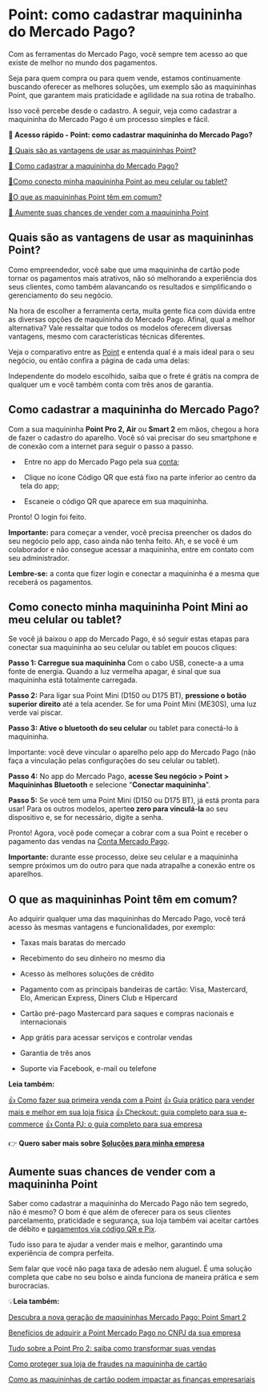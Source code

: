 # Point: como cadastrar maquininha do Mercado Pago?

Com as ferramentas do Mercado Pago, você sempre tem acesso ao que existe de melhor no mundo dos pagamentos.

Seja para quem compra ou para quem vende, estamos continuamente buscando oferecer as melhores soluções, um exemplo são as maquininhas Point, que garantem mais praticidade e agilidade na sua rotina de trabalho.

Isso você percebe desde o cadastro. A seguir, veja como cadastrar a maquininha do Mercado Pago é um processo simples e fácil.

**💙 Acesso rápido - Point: como cadastrar maquininha do Mercado Pago?**

[🤔 Quais são as vantagens de usar as maquininhas Point?](#A)

[🤔 Como cadastrar a maquininha do Mercado Pago?](#B)

[](#C)[🤔](#B)[Como conecto minha maquininha Point ao meu celular ou tablet?](#C)

[](#D)[🤔](#B)[O que as maquininhas Point têm em comum?](#D)

[💙 Aumente suas chances de vender com a maquininha Point](#E)

[](#)
## **Quais são as vantagens de usar as maquininhas Point?**

Como empreendedor, você sabe que uma maquininha de cartão pode tornar os pagamentos mais atrativos, não só melhorando a experiência dos seus clientes, como também alavancando os resultados e simplificando o gerenciamento do seu negócio.

Na hora de escolher a ferramenta certa, muita gente fica com dúvida entre as diversas opções de maquininha do Mercado Pago. Afinal, qual a melhor alternativa? Vale ressaltar que todos os modelos oferecem diversas vantagens, mesmo com características técnicas diferentes.

Veja o comparativo entre as [Point](https://www.mercadopago.com.br/point) e entenda qual é a mais ideal para o seu negócio, ou então confira a página de cada uma delas:

[](https://www.mercadopago.com.br/point/invite?device=45&code=POINT_ORG&pog=true)[](https://www.mercadopago.com.br/point/invite?device=62&code=POINT_ORG&pog=true)
[](https://www.mercadopago.com.br/point-pro-2)[](https://www.mercadopago.com.br/point-smart)

Independente do modelo escolhido, saiba que o frete é grátis na compra de qualquer um e você também conta com três anos de garantia.

[](#)
## **Como cadastrar a maquininha do Mercado Pago?**

Com a sua maquininha **Point Pro 2, Air** ou **Smart 2** em mãos, chegou a hora de fazer o cadastro do aparelho. Você só vai precisar do seu smartphone e de conexão com a internet para seguir o passo a passo.

-   Entre no app do Mercado Pago pela sua [conta](https://conteudo.mercadopago.com.br/hubfs/MercadoPago_20231212_InfograficoAbrirConta_v03.pdf?utm_campaign=%5BEmpreendedores%5D%20Conta*&utm_source=to&utm_medium=mktplace&utm_term=abertura-conta&utm_content=conta-pessoa-fisica);

-   Clique no ícone Código QR que está fixo na parte inferior ao centro da tela do app;

-   Escaneie o código QR que aparece em sua maquininha.

Pronto! O login foi feito.

**Importante:** para começar a vender, você precisa preencher os dados do seu negócio pelo app, caso ainda não tenha feito. Ah, e se você é um colaborador e não consegue acessar a maquininha, entre em contato com seu administrador.

**Lembre-se:** a conta que fizer login e conectar a maquininha é a mesma que receberá os pagamentos.

[](#)
## **Como conecto minha maquininha Point Mini ao meu celular ou tablet?**

Se você já baixou o app do Mercado Pago, é só seguir estas etapas para conectar sua maquininha ao seu celular ou tablet em poucos cliques:

**Passo 1: 
Carregue sua maquininha**
Com o cabo USB, conecte-a a uma fonte de energia. Quando a luz vermelha apagar, é sinal que sua maquininha está totalmente carregada.

**Passo 2:** Para ligar sua Point Mini (D150 ou D175 BT), **pressione o botão superior direito** até a tela acender. Se for uma Point Mini (ME30S), uma luz verde vai piscar.

**Passo 3: 
Ative o bluetooth do seu celular** ou tablet para conectá-lo à maquininha.

Importante: você deve vincular o aparelho pelo app do Mercado Pago (não faça a vinculação pelas configurações do seu celular ou tablet).

**Passo 4:** 
No app do Mercado Pago, **acesse Seu negócio > Point > Maquininhas Bluetooth** e selecione "**Conectar maquininha**".

**Passo 5:** Se você tem uma Point Mini (D150 ou D175 BT), já está pronta para usar! Para os outros modelos, aperte**o zero para vinculá-la** ao seu dispositivo e, se for necessário, digite a senha.

Pronto! Agora, você pode começar a cobrar com a sua Point e receber o pagamento das vendas na [Conta Mercado Pago](https://meubolso.mercadopago.com.br/tudo-o-que-voce-precisa-saber-sobre-a-conta-mercado-pago).

**Importante:** durante esse processo, deixe seu celular e a maquininha sempre próximos um do outro para que nada atrapalhe a conexão entre os aparelhos.

[](#)
## **O que as maquininhas Point têm em comum?**

Ao adquirir qualquer uma das maquininhas do Mercado Pago, você terá acesso às mesmas vantagens e funcionalidades, por exemplo:

- Taxas mais baratas do mercado

- Recebimento do seu dinheiro no mesmo dia

- Acesso às melhores soluções de crédito

- Pagamento com as principais bandeiras de cartão: Visa, Mastercard, Elo, American Express, Diners Club e Hipercard

- Cartão pré-pago Mastercard para saques e compras nacionais e internacionais

- App grátis para acessar serviços e controlar vendas

- Garantia de três anos

- Suporte via Facebook, e-mail ou telefone

**Leia também:**

[👍 Como fazer sua primeira venda com a Point](https://empreendedores.mercadopago.com.br/passo-a-passo-como-fazer-sua-primeira-venda-com-a-maquininha-point)
[👍 Guia prático para vender mais e melhor em sua loja física](https://meubolso.mercadopago.com.br/vendas-na-loja-fisica)
[👍 Checkout: guia completo para sua e-commerce](https://meubolso.mercadopago.com.br/guia-checkout-para-loja-ecommerce)
[👍 Conta PJ: o guia completo para sua empresa](https://meubolso.mercadopago.com.br/guia-completo-para-conta-pj)

👉 **Quero saber mais sobre [Soluções para minha empresa](https://meubolso.mercadopago.com.br/guia-completo-para-conta-pj)**[](#)
## **Aumente suas chances de vender com a maquininha Point**

Saber como cadastrar a maquininha do Mercado Pago não tem segredo, não é mesmo? O bom é que além de oferecer para os seus clientes parcelamento, praticidade e segurança, sua loja também vai aceitar cartões de débito e [pagamentos via código QR e Pix](https://empreendedores.mercadopago.com.br/codigo-qr-o-guia-completo-para-seu-negocio-vender-mais).

Tudo isso para te ajudar a vender mais e melhor, garantindo uma experiência de compra perfeita.

Sem falar que você não paga taxa de adesão nem aluguel. É uma solução completa que cabe no seu bolso e ainda funciona de maneira prática e sem burocracias.

💡**Leia também:**

[Descubra a nova geração de maquininhas Mercado Pago: Point Smart 2](https://meubolso.mercadopago.com.br/chegou-a-nova-point-smart-mercado-pago)

[Benefícios de adquirir a Point Mercado Pago no CNPJ da sua empresa](https://meubolso.mercadopago.com.br/beneficios-point-mercado-pago-cnpj-empresa)

[Tudo sobre a Point Pro 2: saiba como transformar suas vendas](https://meubolso.mercadopago.com.br/tudo-sobre-point-pro-2)

[Como proteger sua loja de fraudes na maquininha de cartão](https://meubolso.mercadopago.com.br/proteger-loja-de-fraudes-maquininha-de-cartao)

[Como as maquininhas de cartão podem impactar as finanças empresariais](https://meubolso.mercadopago.com.br/contabilidade-empresarial-impacto-maquininhas-de-cartao)